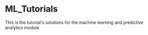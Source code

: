 # ML_Tutorials
This is the tutorial's solutions for the machine learning and predictive analytics module 
